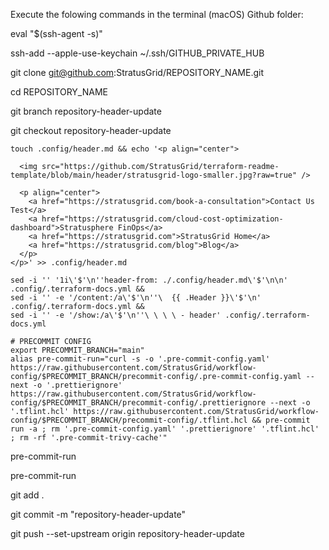 Execute the folowing commands in the terminal (macOS) Github folder:

eval "$(ssh-agent -s)"

ssh-add --apple-use-keychain ~/.ssh/GITHUB_PRIVATE_HUB

git clone git@github.com:StratusGrid/REPOSITORY_NAME.git

cd REPOSITORY_NAME

git branch repository-header-update

git checkout repository-header-update

```
touch .config/header.md && echo '<p align="center">                                                                                                                                            
                                                                                
  <img src="https://github.com/StratusGrid/terraform-readme-template/blob/main/header/stratusgrid-logo-smaller.jpg?raw=true" />
  
  <p align="center">
    <a href="https://stratusgrid.com/book-a-consultation">Contact Us Test</a>
    <a href="https://stratusgrid.com/cloud-cost-optimization-dashboard">Stratusphere FinOps</a>
    <a href="https://stratusgrid.com">StratusGrid Home</a>
    <a href="https://stratusgrid.com/blog">Blog</a>
  </p>
</p>' >> .config/header.md
```
```
sed -i '' '1i\'$'\n''header-from: ./.config/header.md\'$'\n\n' .config/.terraform-docs.yml &&
sed -i '' -e '/content:/a\'$'\n''\  {{ .Header }}\'$'\n' .config/.terraform-docs.yml &&
sed -i '' -e '/show:/a\'$'\n''\ \ \ \ - header' .config/.terraform-docs.yml
```
```
# PRECOMMIT CONFIG
export PRECOMMIT_BRANCH="main"
alias pre-commit-run="curl -s -o '.pre-commit-config.yaml' https://raw.githubusercontent.com/StratusGrid/workflow-config/$PRECOMMIT_BRANCH/precommit-config/.pre-commit-config.yaml --next -o '.prettierignore' https://raw.githubusercontent.com/StratusGrid/workflow-config/$PRECOMMIT_BRANCH/precommit-config/.prettierignore --next -o '.tflint.hcl' https://raw.githubusercontent.com/StratusGrid/workflow-config/$PRECOMMIT_BRANCH/precommit-config/.tflint.hcl && pre-commit run -a ; rm '.pre-commit-config.yaml' '.prettierignore' '.tflint.hcl' ; rm -rf '.pre-commit-trivy-cache'"
```
pre-commit-run

pre-commit-run

git add .

git commit -m "repository-header-update"

git push --set-upstream origin repository-header-update
